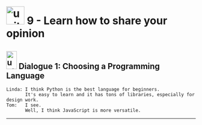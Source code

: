 # <img width="48" height="48" src="https://img.icons8.com/emoji/48/united-kingdom-emoji.png" alt="united-kingdom-emoji"/>  9 - Learn how to share your opinion

## <img width="28" height="48" src="https://img.icons8.com/emoji/28/united-kingdom-emoji.png" alt="united-kingdom-emoji"/> Dialogue 1: Choosing a Programming Language

```
Linda: I think Python is the best language for beginners.
       It's easy to learn and it has tons of libraries, especially for design work.
Tom:   I see.
       Well, I think JavaScript is more versatile.
```

---
